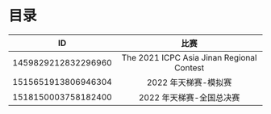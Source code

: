 # 目录

|         ID          |                   比赛                    |
| :-----------------: | :---------------------------------------: |
| 1459829212832296960 | The 2021 ICPC Asia Jinan Regional Contest |
| 1515651913806946304 |           2022 年天梯赛-模拟赛            |
| 1518150003758182400 |         2022 年天梯赛-全国总决赛          |
